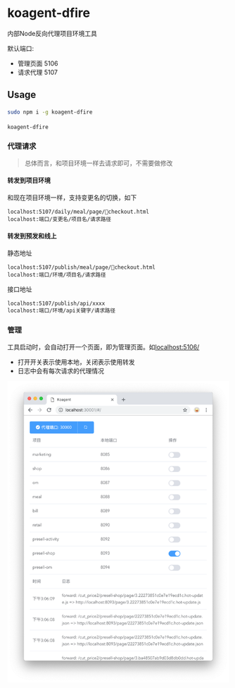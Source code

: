 # koagent-dfire

内部Node反向代理项目环境工具

默认端口:

- 管理页面 5106
- 请求代理 5107

## Usage

```bash
sudo npm i -g koagent-dfire

koagent-dfire
```

### 代理请求

> 总体而言，和项目环境一样去请求即可，不需要做修改

#### 转发到项目环境

和现在项目环境一样，支持变更名的切换，如下

```txt
localhost:5107/daily/meal/page/checkout.html
localhost:端口/变更名/项目名/请求路径
```

#### 转发到预发和线上

静态地址

```txt
localhost:5107/publish/meal/page/checkout.html
localhost:端口/环境/项目名/请求路径
```

接口地址

```txt
localhost:5107/publish/api/xxxx
localhost:端口/环境/api关键字/请求路径
```

### 管理

工具启动时，会自动打开一个页面，即为管理页面。如[localhost:5106/](localhost:5106/)

- 打开开关表示使用本地，关闭表示使用转发
- 日志中会有每次请求的代理情况

![图片.png](./media/图片.png)
